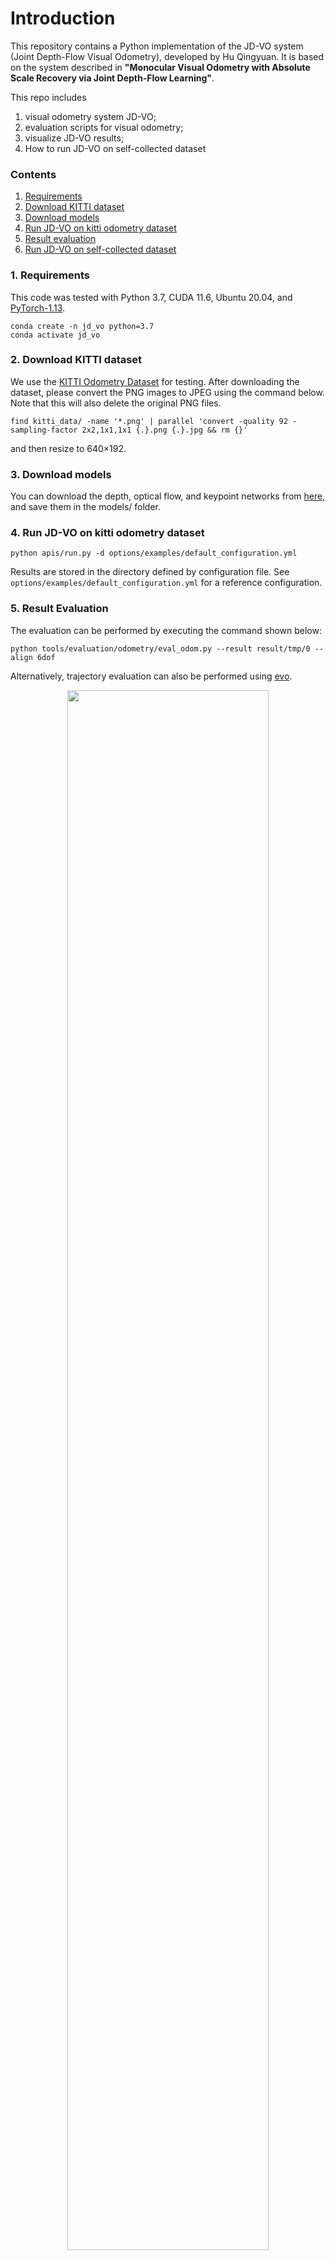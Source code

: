 # Introduction

This repository contains a Python implementation of the JD-VO system (Joint Depth-Flow Visual Odometry), developed by Hu Qingyuan. 
It is based on the system described in **"Monocular Visual Odometry with Absolute Scale Recovery via Joint Depth-Flow Learning"**.


This repo includes
1. visual odometry system JD-VO;
2. evaluation scripts for visual odometry; 
3. visualize JD-VO results;
4. How to run JD-VO on self-collected dataset


### Contents
1. [Requirements](#1-requirements)
2. [Download KITTI dataset](#2-download-kitti-dataset)
3. [Download models](#3-download-models)
4. [Run JD-VO on kitti odometry dataset](#4-run-jd-vo-on-kitti-odometry-dataset)
5. [Result evaluation](#5-result-evaluation)
6. [Run JD-VO on self-collected dataset](#6-run-jd-vo-on-self-collected-dataset)


### 1. Requirements

This code was tested with Python 3.7, CUDA 11.6, Ubuntu 20.04, and [PyTorch-1.13](https://pytorch.org/).


```
conda create -n jd_vo python=3.7
conda activate jd_vo
```

### 2. Download KITTI dataset

We use the [KITTI Odometry Dataset](http://www.cvlibs.net/datasets/kitti/eval_odometry.php) for testing. After downloading the dataset, please convert the PNG images to JPEG using the command below. Note that this will also delete the original PNG files.
```
find kitti_data/ -name '*.png' | parallel 'convert -quality 92 -sampling-factor 2x2,1x1,1x1 {.}.png {.}.jpg && rm {}'
```

and then resize to 640×192.

### 3. Download models

You can download the depth, optical flow, and keypoint networks from [here](https://www.dropbox.com/scl/fo/8xo2xsb3gv6o5ysm6c3gn/AMfeHtUQB6FeVjTvZozmdNQ?rlkey=mb8s9jxe64vphmr4tztdkjkp5&st=4jwuh3lp&dl=0), and save them in the models/ folder.



### 4. Run JD-VO on kitti odometry dataset

```
python apis/run.py -d options/examples/default_configuration.yml  
```

Results are stored in the directory defined by configuration file.
See `options/examples/default_configuration.yml`  for a reference configuration.


### 5. Result Evaluation

The evaluation can be performed by executing the command shown below:

```
python tools/evaluation/odometry/eval_odom.py --result result/tmp/0 --align 6dof
```
Alternatively, trajectory evaluation can also be performed using [evo](https://github.com/MichaelGrupp/evo).


<div align="center">
  <img src='docs/00.png' width="80%">
  <p><b>Sequence 00</b></p>

  <img src='docs/02.png' width="80%">
  <p><b>Sequence 02</b></p>

  <img src='docs/05.png' width="80%">
  <p><b>Sequence 05</b></p>

  <img src='docs/07.png' width="80%">
  <p><b>Sequence 07</b></p>

  <img src='docs/09.png' width="80%">
  <p><b>Sequence 09</b></p>

  <img src='docs/10.png' width="80%">
  <p><b>Sequence 10</b></p>
</div>







### 6. Run JD-VO on self-collected dataset

To prepare your own dataset, the following steps are required:

1. Convert the images from PNG to JPEG format, and resize them to the target resolution.
2. Modify the camera intrinsic matrix accordingly to match the resized images. For convenience, you can directly replace the `calib.txt` files in the KITTI dataset with your updated calibration parameters.
3. Update the configuration `.yml` file to reflect the paths and parameters of the new dataset.
4. After completing the above steps, you can run the system with your own data.




### License
The code is released under the permissive MIT license.


### Related Projects

This repository incorporates and adapts components from several outstanding open-source projects:

- [DF-VO](https://github.com/Huangying-Zhan/DF-VO)  
- [monodepth2](https://github.com/nianticlabs/monodepth2)  
- [LiteFlowNet](https://github.com/twhui/LiteFlowNet)  
- [SuperPoint](https://github.com/rpautrat/SuperPoint)  
- [pytorch-liteflownet](https://github.com/sniklaus/pytorch-liteflownet)

The borrowed code is used in accordance with the original licenses of the respective projects.
